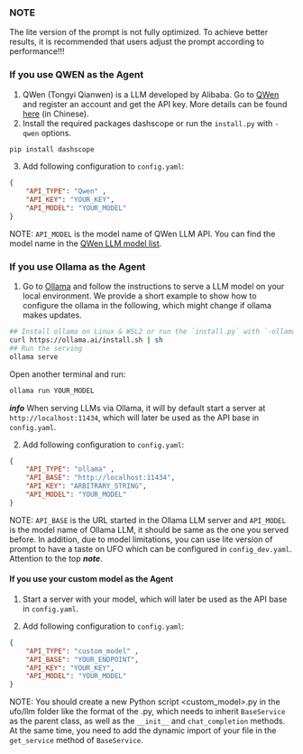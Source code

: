 ### NOTE
The lite version of the prompt is not fully optimized. To achieve better results, it is recommended that users adjust the prompt according to performance!!!
### If you use QWEN as the Agent

1. QWen (Tongyi Qianwen) is a LLM developed by Alibaba. Go to [QWen](https://dashscope.aliyun.com/) and register an account and get the API key. More details can be found [here](https://help.aliyun.com/zh/dashscope/developer-reference/activate-dashscope-and-create-an-api-key?spm=a2c4g.11186623.0.0.7b5749d72j3SYU) (in Chinese).
2. Install the required packages dashscope or run the `install.py` with `-qwen` options.
```bash
pip install dashscope
```
3. Add following configuration to `config.yaml`:
```json showLineNumbers
{
    "API_TYPE": "Qwen" ,
    "API_KEY": "YOUR_KEY",  
    "API_MODEL": "YOUR_MODEL"
}
```
NOTE: `API_MODEL` is the model name of QWen LLM API. 
You can find the model name in the [QWen LLM model list](https://help.aliyun.com/zh/dashscope/developer-reference/model-square/?spm=a2c4g.11186623.0.0.35a36ffdt97ljI).

### If you use Ollama as the Agent
1. Go to [Ollama](https://github.com/jmorganca/ollama) and follow the instructions to serve a LLM model on your local environment.
We provide a short example to show how to configure the ollama in the following, which might change if ollama makes updates.

```bash title="install ollama and serve LLMs in local" showLineNumbers
## Install ollama on Linux & WSL2 or run the `install.py` with `-ollama` options
curl https://ollama.ai/install.sh | sh
## Run the serving
ollama serve
```
Open another terminal and run:
```bash
ollama run YOUR_MODEL
```

***info***
When serving LLMs via Ollama, it will by default start a server at `http://localhost:11434`, which will later be used as the API base in `config.yaml`.


2. Add following configuration to `config.yaml`:
```json showLineNumbers
{
    "API_TYPE": "ollama" ,
    "API_BASE": "http://localhost:11434", 
    "API_KEY": "ARBITRARY_STRING",  
    "API_MODEL": "YOUR_MODEL"
}
```
NOTE: `API_BASE` is the URL started in the Ollama LLM server and `API_MODEL` is the model name of Ollama LLM, it should be same as the one you served before. In addition, due to model limitations, you can use lite version of prompt to have a taste on UFO which can be configured in `config_dev.yaml`. Attention to the top ***note***.

#### If you use your custom model as the Agent
1. Start a server with your model, which will later be used as the API base in `config.yaml`.

2. Add following configuration to `config.yaml`:
```json showLineNumbers
{
    "API_TYPE": "custom_model" ,
    "API_BASE": "YOUR_ENDPOINT", 
    "API_KEY": "YOUR_KEY",  
    "API_MODEL": "YOUR_MODEL"
}
```

NOTE: You should create a new Python script <custom_model>.py in the ufo/llm folder like the format of the <placeholder>.py, which needs to inherit `BaseService` as the parent class, as well as the `__init__` and `chat_completion` methods. At the same time, you need to add the dynamic import of your file in the `get_service` method of `BaseService`.